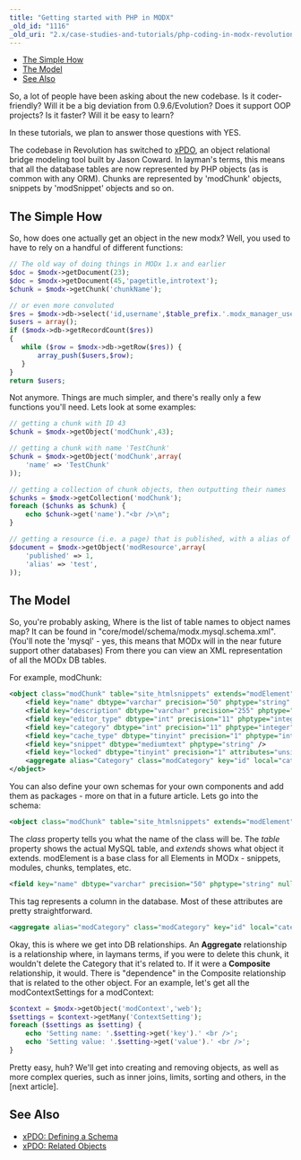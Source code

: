 ```yaml
---
title: "Getting started with PHP in MODX"
_old_id: "1116"
_old_uri: "2.x/case-studies-and-tutorials/php-coding-in-modx-revolution,-pt.-i"
---
```


- [The Simple How](#the-simple-how)
- [The Model](#the-model)
- [See Also](#see-also)

So, a lot of people have been asking about the new codebase. Is it coder-friendly? Will it be a big deviation from 0.9.6/Evolution? Does it support OOP projects? Is it faster? Will it be easy to learn?

In these tutorials, we plan to answer those questions with YES.

The codebase in Revolution has switched to [xPDO](http://www.xpdo.org/ "xPDO Homepage"), an object relational bridge modeling tool built by Jason Coward. In layman's terms, this means that all the database tables are now represented by PHP objects (as is common with any ORM). Chunks are represented by 'modChunk' objects, snippets by 'modSnippet' objects and so on.

## The Simple How 

So, how does one actually get an object in the new modx? Well, you used to have to rely on a handful of different functions:

``` php 
// The old way of doing things in MODx 1.x and earlier
$doc = $modx->getDocument(23);
$doc = $modx->getDocument(45,'pagetitle,introtext');
$chunk = $modx->getChunk('chunkName');

// or even more convoluted
$res = $modx->db->select('id,username',$table_prefix.'.modx_manager_users');
$users = array();
if ($modx->db->getRecordCount($res))
{
   while ($row = $modx->db->getRow($res)) {
       array_push($users,$row);
   }
}
return $users;
```

Not anymore. Things are much simpler, and there's really only a few functions you'll need. Lets look at some examples:

``` php 
// getting a chunk with ID 43
$chunk = $modx->getObject('modChunk',43);

// getting a chunk with name 'TestChunk'
$chunk = $modx->getObject('modChunk',array(
    'name' => 'TestChunk'
));

// getting a collection of chunk objects, then outputting their names
$chunks = $modx->getCollection('modChunk');
foreach ($chunks as $chunk) {
    echo $chunk->get('name')."<br />\n";
}

// getting a resource (i.e. a page) that is published, with a alias of 'test'
$document = $modx->getObject('modResource',array(
    'published' => 1,
    'alias' => 'test',
));
```

## The Model 

So, you're probably asking, Where is the list of table names to object names map? It can be found in "core/model/schema/modx.mysql.schema.xml". (You'll note the 'mysql' - yes, this means that MODx will in the near future support other databases) From there you can view an XML representation of all the MODx DB tables.

For example, modChunk:

``` xml 
<object class="modChunk" table="site_htmlsnippets" extends="modElement">
    <field key="name" dbtype="varchar" precision="50" phptype="string" null="false" default="" index="unique" />
    <field key="description" dbtype="varchar" precision="255" phptype="string" null="false" default="Chunk" />
    <field key="editor_type" dbtype="int" precision="11" phptype="integer" null="false" default="0" />
    <field key="category" dbtype="int" precision="11" phptype="integer" null="false" default="0" />
    <field key="cache_type" dbtype="tinyint" precision="1" phptype="integer" null="false" default="0" />
    <field key="snippet" dbtype="mediumtext" phptype="string" />
    <field key="locked" dbtype="tinyint" precision="1" attributes="unsigned" phptype="boolean" null="false" default="0" />
    <aggregate alias="Category" class="modCategory" key="id" local="category" foreign="id" cardinality="one" owner="foreign" />
</object>
```

You can also define your own schemas for your own components and add them as packages - more on that in a future article. Lets go into the schema:

``` xml 
<object class="modChunk" table="site_htmlsnippets" extends="modElement">
```

The _class_ property tells you what the name of the class will be. The _table_ property shows the actual MySQL table, and _extends_ shows what object it extends. modElement is a base class for all Elements in MODx - snippets, modules, chunks, templates, etc.

``` xml 
<field key="name" dbtype="varchar" precision="50" phptype="string" null="false" default="" index="unique" />
```

This tag represents a column in the database. Most of these attributes are pretty straightforward.

``` xml 
<aggregate alias="modCategory" class="modCategory" key="id" local="category" foreign="id" cardinality="one" owner="foreign" />
```

Okay, this is where we get into DB relationships. An **Aggregate** relationship is a relationship where, in laymans terms, if you were to delete this chunk, it wouldn't delete the Category that it's related to. If it were a **Composite** relationship, it would. There is "dependence" in the Composite relationship that is related to the other object. For an example, let's get all the modContextSettings for a modContext:

``` php 
$context = $modx->getObject('modContext','web');
$settings = $context->getMany('ContextSetting');
foreach ($settings as $setting) {
    echo 'Setting name: '.$setting->get('key').' <br />';
    echo 'Setting value: '.$setting->get('value').' <br />';
}
```

Pretty easy, huh? We'll get into creating and removing objects, as well as more complex queries, such as inner joins, limits, sorting and others, in the \[next article\].

## See Also 

- [xPDO: Defining a Schema](xpdo/getting-started/creating-a-model-with-xpdo/defining-a-schema "Defining a Schema")
- [xPDO: Related Objects](xpdo/getting-started/using-your-xpdo-model/working-with-related-objects "Working with Related Objects")
